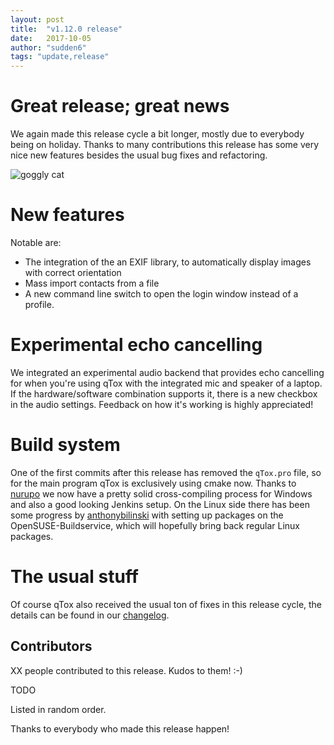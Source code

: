 ```yaml
---
layout: post
title:  "v1.12.0 release"
date:   2017-10-05
author: "sudden6"
tags: "update,release"
---
```


# Great release; great news

We again made this release cycle a bit longer, mostly due to everybody
being on holiday. Thanks to many contributions this release has some very
nice new features besides the usual bug fixes and refactoring.

![goggly cat](https://i.imgur.com/GgWXB59.jpg)

# New features

Notable are:
- The integration of the an EXIF library, to automatically display images
  with correct orientation
- Mass import contacts from a file 
- A new command line switch to open the login window instead of
  a profile.

# Experimental echo cancelling

We integrated an experimental audio backend that provides echo cancelling
for when you're using qTox with the integrated mic and speaker of a laptop.
If the hardware/software combination supports it, there is a new checkbox
in the audio settings. Feedback on how it's working is highly appreciated!

# Build system

One of the first commits after this release has removed the `qTox.pro` file,
so for the main program qTox is exclusively using cmake now. Thanks to
[nurupo](https://github.com/nurupo) we now have a pretty solid
cross-compiling process for Windows and also a good looking Jenkins setup.
On the Linux side there has been some progress by 
[anthonybilinski](https://github.com/anthonybilinski) with setting up
packages on the OpenSUSE-Buildservice, which will hopefully bring back regular
Linux packages.

# The usual stuff

Of course qTox also received the usual ton of fixes in this release cycle, the
details can be found in our [changelog].

## Contributors

XX people contributed to this release. Kudos to them! :-)

TODO

Listed in random order.

Thanks to everybody who made this release happen!

[changelog]: https://github.com/qTox/qTox/blob/v1.12.0/CHANGELOG.md#v1120-2017-10-01
